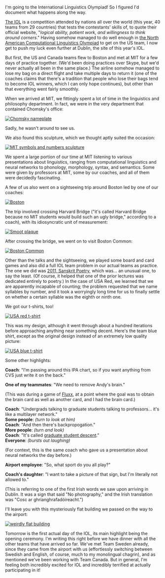 <!--METADATA
tags: iol
date: 2017-07-27
title: IOL, days 1-4: We need to remove Andy's brain
-->
I'm going to the International Linguistics Olympiad! So I figured I'd document what happens along the way.

<style>
img { max-width: 100%; max-height: 25em; }
</style>

[The IOL](http://ioling.org/) is a competition attended by nations all over the
world (this year, 40 teams from 29 countries) that tests the contestants'
skills of, to quote their official website, "*logical ability, patient work,
and willingness to think around corners*." Having somehow managed to do well
enough in [the North American Computational Linguistics
Olympiad](http://nacloweb.org/) to get on the US team, I now get to push my
luck even further at Dublin, the site of this year's IOL.

But first, the US and Canada teams flew to Boston and met at MIT for a few days
of practice together. (We'd been doing practices over Skype, but we'd never
actually all been in the same place.) The airline somehow managed to lose my
bag on a direct flight and take multiple days to return it (one of the coaches
claims that there's a tradition that people who lose their bags tend to become
IOL winners, which I can only hope continues), but other than that everything
went fairly smoothly.

When we arrived at MIT, we fittingly spent a lot of time in the linguistics and
philosophy department. In fact, we were in the very department that contained
Chomsky's office:

[![Chomsky nameplate](/s/iol/1.jpg)](/s/iol/1.jpg)

Sadly, he wasn't around to see us.

We also found this sculpture, which we thought aptly suited the occasion:

[![MIT symbols and numbers sculpture](/s/iol/2.jpg)](/s/iol/2.jpg)

We spent a large portion of our time at MIT listening to various presentations
about linguistics, ranging from computational linguistics and neural networks
to phonology, morphology, syntax, and semantics. Some were given by professors
at MIT, some by our coaches, and all of them were decidedly fascinating.

A few of us also went on a sightseeing trip around Boston led by one of our
coaches:

[![Boston](/s/iol/3.jpg)](/s/iol/3.jpg)

The trip involved crossing Harvard Bridge ("it's called Harvard Bridge because
no MIT students would build such an ugly bridge," according to a coach), with
its idiosyncratic unit of measurement:

[![Smoot plaque](/s/iol/4.jpg)](/s/iol/4.jpg)

After crossing the bridge, we went on to visit Boston Common:

[![Boston Common](/s/iol/5.jpg)](/s/iol/5.jpg)

Other than the talks and the sightseeing, we played some board and card games
and also did a full IOL team problem in our actual teams as practice. The one
we did was [2011, Sanskrit Poetry](http://www.ioling.org/problems/2011/), which
was... an unusual one, to say the least. (Of course, it helped that one of the
prior lectures was dedicated entirely to poetry.) In the case of USA Red, we
learned that we are apparently incapable of counting; the problem requested
that we name syllables by number, and it took a worryingly long time for us to
finally settle on whether a certain syllable was the eighth or ninth one.

We got our t-shirts, too!

[![USA red t-shirt](/s/iol/6.jpg)](/s/iol/6.jpg)

This was my design, although it went through about a hundred iterations before
approaching anything near something decent. Here's the team blue shirt, except
as the original design instead of an extremely low quality picture:

[![USA blue t-shirt](/s/iol/7.png)](/s/iol/7.png)

Some other highlights:

**Coach**: "I'm passing around this IPA chart, so if you want anything from CVS
just write it on the back."

**One of my teammates**: "We need to remove Andy's brain."

(This was during a game of [Fluxx](http://www.looneylabs.com/games/fluxx), at a
point where the goal was to obtain the brain card as well as another card, and
I had the brain card.)

**Coach**: "Undergrads talking to graduate students talking to professors...
it's like a multilayer network."  
**Some people**: *(turn to look at him)*  
**Coach**: "And then there's backpropogation."  
**More people**: *(turn and look)*  
**Coach**: "It's called [graduate student descent](https://en.wikipedia.org/wiki/Gradient_descent)."  
**Everyone**: *(bursts out laughing)*

(For context, this is the same coach who gave us a presentation about neural
networks the day before.)

**Airport employee**: "So, what sport do you all play?"

**Coach's daughter**: "I want to take a picture of that sign, but I'm literally
not allowed to."

(This is referring to one of the first Irish words we saw upon arriving in
Dublin. It was a sign that said "No photography," and the Irish translation was
"Cosc ar ghrianghrafadóireacht.")

I'll leave you with this mysteriously flat building we passed on the way to the
airport:

[![weirdly flat building](/s/iol/8.jpg)](/s/iol/8.jpg)

Tomorrow is the first actual day of the IOL, its main highlight being the
opening ceremony. I'm writing this right before we have dinner with all the
other teams that have arrived so far. We've met Team Sweden already, since they
came from the airport with us (effortlessly switching between Swedish and
English, of course, much to my monolingual chagrin), and as mentioned we've
been working with Team Canada. But in general, I'm feeling both incredibly
excited for IOL and incredibly terrified at actually participating in it!
